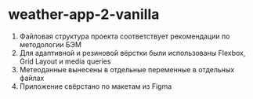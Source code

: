 # weather-app-2-vanilla

1. Файловая структура проекта соответствует рекомендации по методологии БЭМ
2. Для адаптивной и резиновой вёрстки были использованы Flexbox, Grid Layout и media queries
3. Метеоданные вынесены в отдельные переменные в отдельных файлах
4. Приложение свёрстано по макетам из Figma
